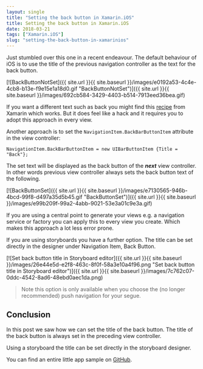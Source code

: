```yaml
---
layout: single
title: "Setting the back button in Xamarin.iOS"
title: Setting the back button in Xamarin.iOS
date: 2018-03-21
tags: ["Xamarin.iOS"]
slug: "setting-the-back-button-in-xamarinios"
---
```


Just stumbled over this one in a recent endeavour. The default behaviour of iOS is to use the title of the previous navigation controller as the text for the back button.

[![BackButtonNotSet]({{ site.url }}{{ site.baseurl }}/images/e0192a53-4c4e-4cb8-b13e-f9e15e1a18d0.gif "BackButtonNotSet")]({{ site.url }}{{ site.baseurl }}/images/692cb584-3429-4403-b514-7913eed36bea.gif)

If you want a different text such as back you might find this [recipe](https://developer.xamarin.com/recipes/ios/content_controls/navigation_controller/change_the_back_button/ "Change the Back Button") from Xamarin which works. But it does feel like a hack and it requires you to adopt this approach in every view.

Another approach is to set the `NavigationItem.BackBarButtonItem` attribute in the view controller:


    NavigationItem.BackBarButtonItem = new UIBarButtonItem {Title = "Back"};


The set text will be displayed as the back button of the ***next*** view controller. In other words previous view controller always sets the back button text of the following.

[![BackButtonSet]({{ site.url }}{{ site.baseurl }}/images/e7130565-946b-4bcd-99f8-d497a35d5b45.gif "BackButtonSet")]({{ site.url }}{{ site.baseurl }}/images/e99b209f-99a2-4abb-9021-53e3a01c9e3a.gif)

If you are using a central point to generate your views e.g. a navigation service or factory you can apply this to every view you create. Which makes this approach a lot less error prone.

If you are using storyboards you have a further option.  The title can be set directly in the designer under Navigation Item, Back Button.

[![Set back button title in Storyboard editor]({{ site.url }}{{ site.baseurl }}/images/26e44e5d-e2f8-463c-8f0f-58a3e10a4f96.png "Set back button title in Storyboard editor")]({{ site.url }}{{ site.baseurl }}/images/7c762c07-0ddc-4542-8ad6-48ebd0aec1da.png)


> Note this option is only available when you choose the (no longer recommended) push navigation for your segue.


## Conclusion

In this post we saw how we can set the title of the back button. The title of the back button is always set in the preceding view controller.

Using a storyboard the title can be set directly in the storyboard designer.

You can find an entire little app sample on [GitHub](https://github.com/mallibone/BackNavigationButton).
